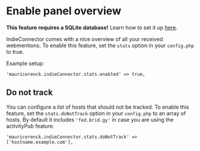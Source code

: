 # Enable panel overview

**This feature requires a SQLite database!** Learn how to set it up [here](/docs/database.md).

IndieConnector comes with a nice overview of all your received webmentions. To enable this feature, set the `stats` option in your `config.php` to true.

Example setup:

```
'mauricerenck.indieConnector.stats.enabled' => true,
```

## Do not track

You can configure a list of hosts that should not be tracked. To enable this feature, set the `stats.doNotTrack` option in your `config.php` to an array of hosts. By default it includes `'fed.brid.gy'` in case you are using the activityPub feature.

```
'mauricerenck.indieConnector.stats.doNotTrack' => ['hostname.example.com'],
```